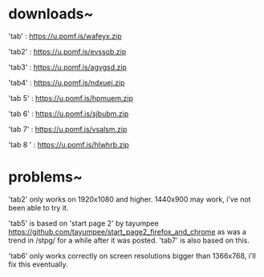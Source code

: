 # downloads~

'tab' : https://u.pomf.is/wafeyx.zip

'tab2' : https://u.pomf.is/evssob.zip

'tab3' : https://u.pomf.is/agvgsd.zip

'tab4' : https://u.pomf.is/ndxuej.zip

'tab 5' : https://u.pomf.is/hpmuem.zip

'tab 6' : https://u.pomf.is/sjbubm.zip

'tab 7' : https://u.pomf.is/vsalsm.zip

'tab 8 ' : https://u.pomf.is/hlwhrb.zip

# problems~

'tab2' only works on 1920x1080 and higher. 1440x900 may work, i've not been able to try it.

'tab5' is based on 'start page 2' by tayumpee https://github.com/tayumpee/start_page2_firefox_and_chrome as was a trend in /stpg/ for a while after it was posted. 'tab7' is also based on this.

'tab6' only works correctly on screen resolutions bigger than 1366x768, i'll fix this eventually.

